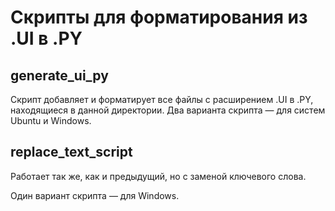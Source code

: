 # Скрипты для форматирования из .UI в .PY
## generate_ui_py
  Скрипт добавляет и форматирует все файлы с расширением .UI в .PY, находящиеся в данной директории.
  Два варианта скрипта — для систем Ubuntu и Windows.

## replace_text_script
  Работает так же, как и предыдущий, но с заменой ключевого слова.
  
  Один вариант скрипта — для Windows.
